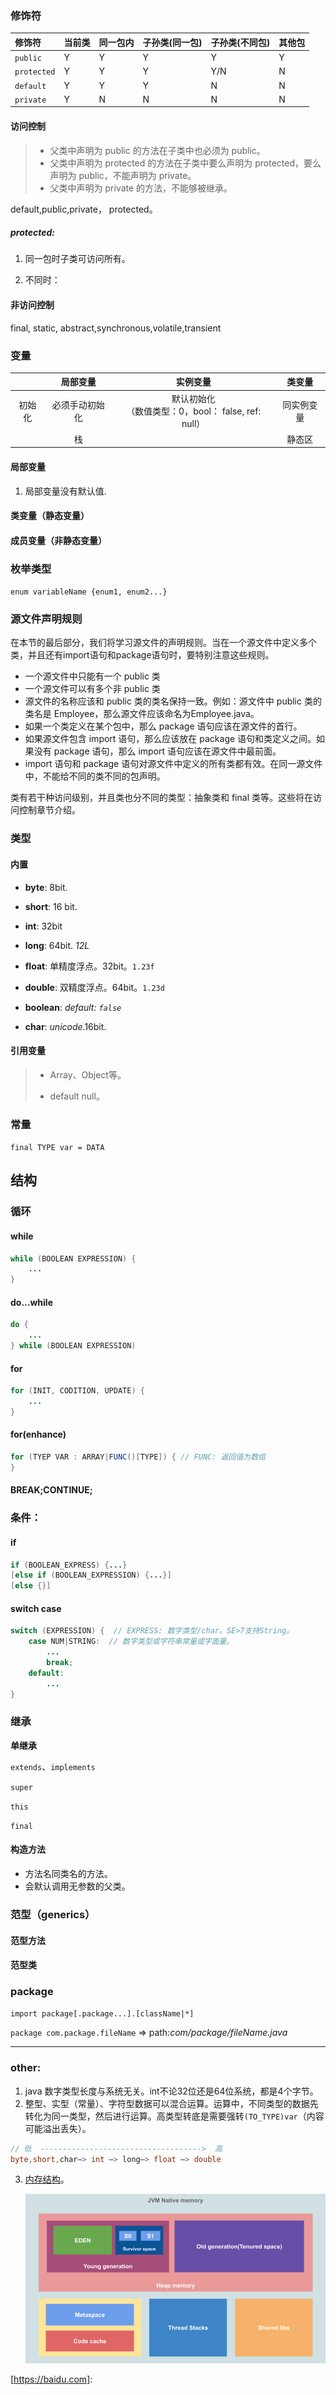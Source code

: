 ### 修饰符

| 修饰符      | 当前类 | 同一包内 | 子孙类(同一包) | 子孙类(不同包)   | 其他包 |
| :---------- | :----- | :------- | :------------- | :--------------- | :----- |
| `public`    | Y      | Y        | Y              | Y                | Y      |
| `protected` | Y      | Y        | Y              | Y/N | N      |
| `default`   | Y      | Y        | Y              | N                | N      |
| `private`   | Y      | N        | N              | N                | N      |

#### 访问控制

> - 父类中声明为 public 的方法在子类中也必须为 public。
> - 父类中声明为 protected 的方法在子类中要么声明为 protected，要么声明为 public，不能声明为 private。
> - 父类中声明为 private 的方法，不能够被继承。

default,public,private， protected。

##### protected:

1. 同一包时子类可访问所有。

2. 不同时：

   [^protected]: 子类实例可以访问其从基类继承而来的类方法，而不能访问基类实例的protected方法。

#### 非访问控制

final, static, abstract,synchronous,volatile,transient

### 变量

|        |    局部变量    |                        实例变量                         |   类变量   |
| :----: | :------------: | :-----------------------------------------------------: | :--------: |
| 初始化 | 必须手动初始化 | 默认初始化 <br>（数值类型：0，bool： false, ref: null） | 同实例变量 |
|        |       栈       |                                                         |   静态区   |



#### 局部变量

1. 局部变量没有默认值.	

#### 类变量（静态变量）

#### 成员变量（非静态变量）

### 枚举类型

`enum variableName {enum1, enum2...}`

### 源文件声明规则

在本节的最后部分，我们将学习源文件的声明规则。当在一个源文件中定义多个类，并且还有import语句和package语句时，要特别注意这些规则。

  * 一个源文件中只能有一个 public 类
  * 一个源文件可以有多个非 public 类
  * 源文件的名称应该和 public 类的类名保持一致。例如：源文件中 public 类的类名是 Employee，那么源文件应该命名为Employee.java。
  * 如果一个类定义在某个包中，那么 package 语句应该在源文件的首行。
  * 如果源文件包含 import 语句，那么应该放在 package 语句和类定义之间。如果没有 package 语句，那么 import 语句应该在源文件中最前面。
  * import 语句和 package 语句对源文件中定义的所有类都有效。在同一源文件中，不能给不同的类不同的包声明。

类有若干种访问级别，并且类也分不同的类型：抽象类和 final 类等。这些将在访问控制章节介绍。

### 类型


#### 内置

- **byte**: 8bit.

- **short**: 16 bit.

- **int**: 32bit

- **long**: 64bit. *12L*

- **float**: 单精度浮点。32bit。`1.23f`

- **double**: 双精度浮点。64bit。`1.23d`

- **boolean**: *default: `false`*

- **char**: *unicode*.16bit.

#### 引用变量

> - Array、Object等。
>
> - default null。

### 常量

`final TYPE var = DATA`

## 结构

### 循环

#### while

```java
while (BOOLEAN EXPRESSION) {
    ...
}
```

#### do...while

```java
do {
    ...
} while (BOOLEAN EXPRESSION)
```

#### for

```java
for (INIT, CODITION, UPDATE) {
    ...
}
```

#### for(enhance)

```java
for (TYEP VAR : ARRAY|FUNC()[TYPE]) { // FUNC: 返回值为数组
}
```

#### BREAK;CONTINUE;

### 条件：

#### if

```java
if (BOOLEAN_EXPRESS) {...} 
[else if (BOOLEAN_EXPRESSION) {...}]
[else {}]
```



#### switch case

```java
switch (EXPRESSION) {  // EXPRESS: 数字类型/char。SE>7支持String。
    case NUM|STRING:  // 数字类型或字符串常量或字面量。
        ...
        break;
    default:
        ...
}
```

### 继承

**单继承**

`extends`、`implements`

`super`

`this`

`final`

#### 构造方法

- 方法名同类名的方法。
- 会默认调用无参数的父类。

### 范型（generics）

#### 范型方法

#### 范型类

### package

`import package[.package...].[className|*]`

`package com.package.fileName` => path:*com/package/fileName.java*




-----

### other:

1. java 数字类型长度与系统无关。int不论32位还是64位系统，都是4个字节。
2. 整型、实型（常量）、字符型数据可以混合运算。运算中，不同类型的数据先转化为同一类型，然后进行运算。高类型转底是需要强转`(TO_TYPE)var`（内容可能溢出丢失）。

```java
// 低  ------------------------------------>  高
byte,short,char—> int —> long—> float —> double 
```

3. [内存结构](https://deepu.tech/memory-management-in-jvm/)。

   ![JVM Memory structure](./.src/8uh8SPy.png)



[https://baidu.com]: 
